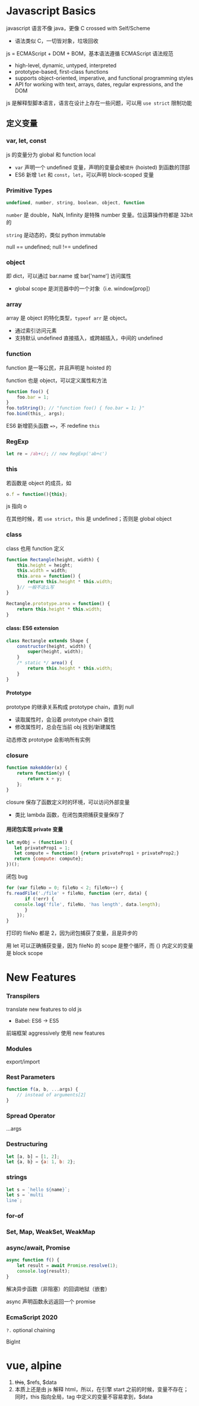 Javascript Basics
===
javascript 语言不像 java，更像 C crossed with Self/Scheme
- 语法类似 C，一切皆对象，垃圾回收

js = ECMAScript + DOM + BOM，基本语法遵循 ECMAScript 语法规范
- high-level, dynamic, untyped, interpreted
- prototype-based, first-class functions
- supports object-oriented, imperative, and functional programming styles
- API for working with text, arrays, dates, regular expressions, and the DOM


js 是解释型脚本语言，语言在设计上存在一些问题，可以用 `use strict` 限制功能

## 定义变量
### var, let, const
js 的变量分为 global 和 function local
- `var` 声明一个 undefined 变量，声明的变量会被`提升` (hoisted) 到函数的顶部
- ES6 新增 `let` 和 `const`，`let`，可以声明 block-scoped 变量


### Primitive Types
```js
undefined, number, string, boolean, object, function
```

`number` 是 double，NaN, Infinity 是特殊 number 变量。位运算操作符都是 32bit 的

`string` 是动态的，类似 python immutable

null == undefined; null !== undefined

### object
即 dict，可以通过 bar.name 或 bar['name'] 访问属性
- global scope 是浏览器中的一个对象（i.e. window[prop]）

### array
array 是 object 的特化类型，`typeof arr` 是 object。
- 通过索引访问元素
- 支持默认 undefined 直接插入，或跨越插入，中间的 undefined

### function
function 是一等公民，并且声明是 hoisted 的

function 也是 object，可以定义属性和方法
```js
function foo() {
    foo.bar = 1;
}
foo.toString(); // "function foo() { foo.bar = 1; }"
foo.bind(this_, args);
```

ES6 新增箭头函数 `=>`，不 redefine `this`

### RegExp
```js
let re = /ab+c/; // new RegExp('ab+c')
```

### this
若函数是 object 的成员，如 
```js
o.f = function(){this};
```
js 指向 o

在其他时候，若 `use strict`，this 是 undefined；否则是 global object

### class
class 也用 function 定义
```js
function Rectangle(height, width) {
    this.height = height;
    this.width = width;
    this.area = function() {
        return this.height * this.width;
    }// 一般不这么写
}

Rectangle.prototype.area = function() {
    return this.height * this.width;
}
```

#### class: ES6 extension
```js
class Rectangle extends Shape {
    constructor(height, width) {
        super(height, width);
    }
    /* static */ area() {
        return this.height * this.width;
    }
}
```

#### Prototype
prototype 的继承关系构成  prototype chain，直到 null
- 读取属性时，会沿着 prototype chain 查找
- 修改属性时，总会在当前 obj 找到/新建属性

动态修改 prototype 会影响所有实例

### closure
```js
function makeAdder(x) {
    return function(y) {
        return x + y;
    };
}
```
closure 保存了函数定义时的环境，可以访问外部变量
- 类比 lambda 函数，在闭包类把捕获变量保存了

#### 用闭包实现 private 变量
```js
let myObj = (function() { 
   let privateProp1 = 1;
   let compute = function() {return privateProp1 + privateProp2;}
   return {compute: compute};
})();
```


闭包 bug
```js
for (var fileNo = 0; fileNo < 2; fileNo++) {
fs.readFile('./file' + fileNo, function (err, data) {
       if (!err) { 
   console.log('file', fileNo, 'has length', data.length);
       }
    });
}
```
打印的 fileNo 都是 2，因为闭包捕获了变量，且是异步的

用 let 可以正确捕获变量，因为 fileNo 的 scope 是整个循环，而 {} 内定义的变量是 block scope

# New Features
### Transpilers
translate new features to old js
- Babel: ES6 -> ES5

前端框架 aggressively 使用 new features

### Modules
export/import

### Rest Parameters
```js
function f(a, b, ...args) {
    // instead of arguments[2]
}
```
### Spread Operator
...args

### Destructuring
```js
let [a, b] = [1, 2];
let {a, b} = {a: 1, b: 2};
```

### strings
```js
let s = `hello ${name}`;
let s = `multi
line`;
```

### for-of

### Set, Map, WeakSet, WeakMap

### async/await, Promise
```js
async function f() {
    let result = await Promise.resolve(1);
    console.log(result);
}
```

解决异步函数（非阻塞）的回调地狱（嵌套）

async 声明函数永远返回一个 promise

### EcmaScript 2020
`?.` optional chaining

BigInt

vue, alpine
===
1. ~~this~~, $refs, $data
2. 本质上还是由 js 解释 html，所以，在引擎 start 之前的时候，变量不存在；同时，this 指向全局，tag 中定义的变量不容易拿到，$data